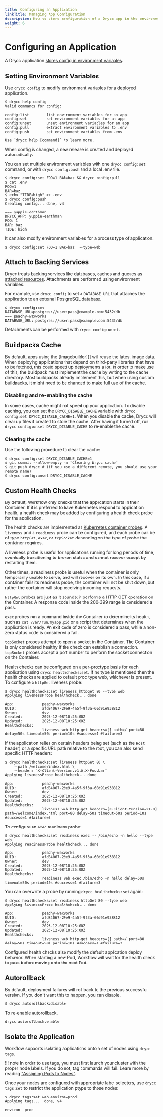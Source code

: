 ```yaml
---
title: Configuring an Application
linkTitle: Managing App Configuration
description: How to store configuration of a Drycc app in the environment, keeping config out of code, making it easy to maintain app or deployment specific configs.
weight: 6
---
```



# Configuring an Application

A Drycc application [stores config in environment variables][].


## Setting Environment Variables

Use `drycc config` to modify environment variables for a deployed application.

    $ drycc help config
    Valid commands for config:

    config:list        list environment variables for an app
    config:set         set environment variables for an app
    config:unset       unset environment variables for an app
    config:pull        extract environment variables to .env
    config:push        set environment variables from .env

    Use `drycc help [command]` to learn more.

When config is changed, a new release is created and deployed automatically.

You can set multiple environment variables with one `drycc config:set` command,
or with `drycc config:push` and a local .env file.

    $ drycc config:set FOO=1 BAR=baz && drycc config:pull
    $ cat .env
    FOO=1
    BAR=baz
    $ echo "TIDE=high" >> .env
    $ drycc config:push
    Creating config... done, v4

    === yuppie-earthman
    DRYCC_APP: yuppie-earthman
    FOO: 1
    BAR: baz
    TIDE: high

It can also modify environment variables for a process type of application.

    $ drycc config:set FOO=1 BAR=baz  --type=web

## Attach to Backing Services

Drycc treats backing services like databases, caches and queues as [attached resources][].
Attachments are performed using environment variables.

For example, use `drycc config` to set a `DATABASE_URL` that attaches
the application to an external PostgreSQL database.

    $ drycc config:set DATABASE_URL=postgres://user:pass@example.com:5432/db
    === peachy-waxworks
    DATABASE_URL: postgres://user:pass@example.com:5432/db

Detachments can be performed with `drycc config:unset`.


## Buildpacks Cache

By default, apps using the [Imagebuilder][] will reuse the latest image data.
When deploying applications that depend on third-party libraries that have to be fetched,
this could speed up deployments a lot. In order to make use of this, the buildpack must implement
the cache by writing to the cache directory. Most buildpacks already implement this, but when using
custom buildpacks, it might need to be changed to make full use of the cache.

### Disabling and re-enabling the cache

In some cases, cache might not speed up your application. To disable caching, you can set the
`DRYCC_DISABLE_CACHE` variable with `drycc config:set DRYCC_DISABLE_CACHE=1`. When you disable the
cache, Drycc will clear up files it created to store the cache. After having it turned off, run
`drycc config:unset DRYCC_DISABLE_CACHE` to re-enable the cache.

### Clearing the cache

Use the following procedure to clear the cache:

    $ drycc config:set DRYCC_DISABLE_CACHE=1
    $ git commit --allow-empty -m "Clearing Drycc cache"
    $ git push drycc # (if you use a different remote, you should use your remote name)
    $ drycc config:unset DRYCC_DISABLE_CACHE


## Custom Health Checks

By default, Workflow only checks that the application starts in their Container. If it is preferred
to have Kubernetes respond to application health, a health check may be added by configuring a
health check probe for the application.

The health checks are implemented as [Kubernetes container probes][kubernetes-probes]. A `liveness`
and a `readiness` probe can be configured, and each probe can be of type `httpGet`, `exec`, or
`tcpSocket` depending on the type of probe the container requires.

A liveness probe is useful for applications running for long periods of time, eventually
transitioning to broken states and cannot recover except by restarting them.

Other times, a readiness probe is useful when the container is only temporarily unable to serve,
and will recover on its own. In this case, if a container fails its readiness probe, the container
will not be shut down, but rather the container will stop receiving incoming requests.

`httpGet` probes are just as it sounds: it performs a HTTP GET operation on the Container. A
response code inside the 200-399 range is considered a pass.

`exec` probes run a command inside the Container to determine its health, such as
`cat /var/run/myapp.pid` or a script that determines when the application is ready. An exit code of
zero is considered a pass, while a non-zero status code is considered a fail.

`tcpSocket` probes attempt to open a socket in the Container. The Container is only considered
healthy if the check can establish a connection. `tcpSocket` probes accept a port number to perform
the socket connection on the Container.

Health checks can be configured on a per-proctype basis for each application using `drycc healthchecks:set`. If no type is mentioned then the health checks are applied to default proc type web, whichever is present. To
configure a `httpGet` liveness probe:

```
$ drycc healthchecks:set liveness httpGet 80 --type web
Applying livenessProbe healthcheck... done

App:             peachy-waxworks
UUID:            afd84067-29e9-4a5f-9f3a-60d91e938812
Owner:           dev
Created:         2023-12-08T10:25:00Z
Updated:         2023-12-08T10:25:00Z
Healthchecks:
                 liveness web http-get headers=[] path=/ port=80 delay=50s timeout=50s period=10s #success=1 #failure=3
```

If the application relies on certain headers being set (such as the `Host` header) or a specific
URL path relative to the root, you can also send specific HTTP headers:

```
$ drycc healthchecks:set liveness httpGet 80 \
    --path /welcome/index.html \
    --headers "X-Client-Version:v1.0,X-Foo:bar"
Applying livenessProbe healthcheck... done

App:             peachy-waxworks
UUID:            afd84067-29e9-4a5f-9f3a-60d91e938812
Owner:           dev
Created:         2023-12-08T10:25:00Z
Updated:         2023-12-08T10:25:00Z
Healthchecks:
                 liveness web http-get headers=[X-Client-Version=v1.0] path=/welcome/index.html port=80 delay=50s timeout=50s period=10s #success=1 #failure=3
```

To configure an `exec` readiness probe:

```
$ drycc healthchecks:set readiness exec -- /bin/echo -n hello --type web
Applying readinessProbe healthcheck... done

App:             peachy-waxworks
UUID:            afd84067-29e9-4a5f-9f3a-60d91e938812
Owner:           dev
Created:         2023-12-08T10:25:00Z
Updated:         2023-12-08T10:25:00Z
Healthchecks:
                 readiness web exec /bin/echo -n hello delay=50s timeout=50s period=10s #success=1 #failure=3
```

You can overwrite a probe by running `drycc healthchecks:set` again:

```
$ drycc healthchecks:set readiness httpGet 80 --type web
Applying livenessProbe healthcheck... done

App:             peachy-waxworks
UUID:            afd84067-29e9-4a5f-9f3a-60d91e938812
Owner:           dev
Created:         2023-12-08T10:25:00Z
Updated:         2023-12-08T10:25:00Z
Healthchecks:
                 liveness web http-get headers=[] path=/ port=80 delay=50s timeout=50s period=10s #success=1 #failure=3
```

Configured health checks also modify the default application deploy behavior. When starting a new
Pod, Workflow will wait for the health check to pass before moving onto the next Pod.

## Autorollback
By default, deployment failures will roll back to the previous successful version.
If you don't want this to happen, you can disable.

```
$ drycc autorollback:disable
```

To re-enable autorollback.
```
drycc autorollback:enable
```


## Isolate the Application

Workflow supports isolating applications onto a set of nodes using `drycc tags`.

!!! note
    In order to use tags, you must first launch your cluster with the proper node labels. If you do
    not, tag commands will fail. Learn more by reading ["Assigning Pods to Nodes"][pods-to-nodes].

Once your nodes are configured with appropriate label selectors, use `drycc tags:set` to restrict
the application ptype to those nodes:

```
$ drycc tags:set web environ=prod
Applying tags...  done, v4

environ  prod
```


[attached resources]: http://12factor.net/backing-services
[kubernetes-probes]: https://kubernetes.io/docs/concepts/workloads/pods/pod-lifecycle/#container-probes
[pods-to-nodes]: http://kubernetes.io/docs/user-guide/node-selection/
[release]: ../reference-guide/terms.md#release
[router]:  ../understanding-workflow/components.md#router
[Slugbuilder]: ../understanding-workflow/components.md#builder-builder-slugbuilder-and-imagebuilder
[stores config in environment variables]: http://12factor.net/config
